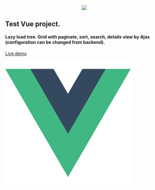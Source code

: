 <p align="center"><img src="https://laravel.com/assets/img/components/logo-laravel.svg"></p>

## Test Vue project.

#### Lazy load tree. Grid with paginate, sort, search, details view by Ajax (configuration can be changed from backend).

[Live demo](http://laravelvue.visermort.ru/)

![Vue logo](/resources/assets/images/vue.png)
